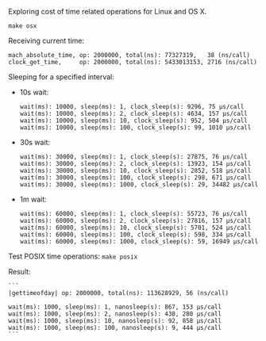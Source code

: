 Exploring cost of time related operations for Linux and OS X.

```
make osx
```

Receiving current time:

```
mach_absolute_time, op: 2000000, total(ns): 77327319,   38 (ns/call)
clock_get_time,     op: 2000000, total(ns): 5433013153, 2716 (ns/call)
```

Sleeping for a specified interval:

- 10s wait:

    ```
    wait(ms): 10000, sleep(ms): 1, clock_sleep(s): 9296, 75 μs/call
    wait(ms): 10000, sleep(ms): 2, clock_sleep(s): 4634, 157 μs/call
    wait(ms): 10000, sleep(ms): 10, clock_sleep(s): 952, 504 μs/call
    wait(ms): 10000, sleep(ms): 100, clock_sleep(s): 99, 1010 μs/call
    ```

- 30s wait:

    ```
    wait(ms): 30000, sleep(ms): 1, clock_sleep(s): 27875, 76 μs/call
    wait(ms): 30000, sleep(ms): 2, clock_sleep(s): 13923, 154 μs/call
    wait(ms): 30000, sleep(ms): 10, clock_sleep(s): 2852, 518 μs/call
    wait(ms): 30000, sleep(ms): 100, clock_sleep(s): 298, 671 μs/call
    wait(ms): 30000, sleep(ms): 1000, clock_sleep(s): 29, 34482 μs/call
    ```

- 1m wait:

    ```
    wait(ms): 60000, sleep(ms): 1, clock_sleep(s): 55723, 76 μs/call
    wait(ms): 60000, sleep(ms): 2, clock_sleep(s): 27816, 157 μs/call
    wait(ms): 60000, sleep(ms): 10, clock_sleep(s): 5701, 524 μs/call
    wait(ms): 60000, sleep(ms): 100, clock_sleep(s): 598, 334 μs/call
    wait(ms): 60000, sleep(ms): 1000, clock_sleep(s): 59, 16949 μs/call
    ```

Test POSIX time operations:
    ```
    make posix
    ```

Result:

    ```
    |gettimeofday| op: 2000000, total(ns): 113628929, 56 (ns/call)

    wait(ms): 1000, sleep(ms): 1, nanosleep(s): 867, 153 μs/call
    wait(ms): 1000, sleep(ms): 2, nanosleep(s): 438, 280 μs/call
    wait(ms): 1000, sleep(ms): 10, nanosleep(s): 92, 858 μs/call
    wait(ms): 1000, sleep(ms): 100, nanosleep(s): 9, 444 μs/call
    ```

